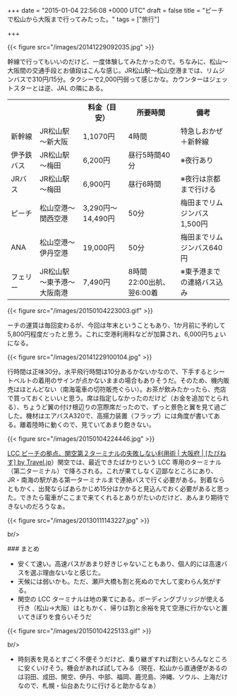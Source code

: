 
+++
date = "2015-01-04 22:56:08 +0000 UTC"
draft = false
title = "ピーチで松山から大阪まで行ってみたった。"
tags = ["旅行"]

+++


{{< figure src="/images/20141229092035.jpg"  >}}

幹線で行ってもいいのだけど、一度体験してみたかったので。ちなみに、松山～大阪間の交通手段とお値段はこんな感じ。JR松山駅～松山空港までは、リムジンバスで310円/15分。タクシーで2,000円弱って感じかな。カウンターはジェットスターとは逆、JAL の隣にある。

<table>
    <tbody><tr>
    <th></th>
    <th></th>
    <th>料金（目安）</th>
    <th>所要時間</th>
    <th>備考</th>
    </tr>
    <tr>
    <td>新幹線</td>
    <td>JR松山駅～新大阪</td>
    <td>1,1070円</td>
    <td>4時間</td>
    <td>特急しおかぜ＋新幹線</td>
    </tr>
    <tr>
    <td>伊予鉄バス</td>
    <td>JR松山駅～梅田</td>
    <td>6,200円</td>
    <td>昼行5時間40分</td>
    <td>※夜行あり</td>
    </tr>
    <tr>
    <td>JRバス</td>
    <td>JR松山駅～梅田</td>
    <td>6,900円</td>
    <td>昼行6時間</td>
    <td>※夜行は京都まで行ける</td>
    </tr>
    <tr>
    <td>ピーチ</td>
    <td>松山空港～関西空港</td>
    <td>3,290円～14,490円</td>
    <td>50分</td>
    <td>梅田までリムジンバス1,500円</td>
    </tr>
    <tr>
    <td>ANA</td>
    <td>松山空港～伊丹空港</td>
    <td>19,000円</td>
    <td>50分</td>
    <td>梅田までリムジンバス640円</td>
    </tr>
    <tr>
    <td>フェリー</td>
    <td>JR松山駅～東予港～大阪南港</td>
    <td>7,490円</td>
    <td>8時間　22:00出航、翌6:00着</td>
    <td>※東予港までの連絡バス込み</td>
    </tr>
</tbody></table>

{{< figure src="/images/20150104223003.gif"  >}}

ーチの運賃は毎回変わるが、今回は年末ということもあり、1か月前に予約して5,800円程度だったと思う。これに空港利用料などが加算され、6,000円ちょいになる。

{{< figure src="/images/20141229100104.jpg"  >}}

行時間は正味30分。水平飛行時間は10分あるかないかなので、下手するとシートベルトの着用のサインが点かないままの場合もありそうだ。そのため、機内販売はほとんどない（南海電車の切符販売ぐらい）。お茶が飲みたかったら、売店で買っておくといいと思う。席は指定しなかったのだけど（お金を追加でとられる）、ちょうど翼の付け根辺りの窓際席だったので、ずっと景色と翼を見て過ごした。機材はエアバスA320で、高揚力装置（フラップ）には角度が書いてある。離着陸時に動くので、見ていてあまり飽きない。

{{< figure src="/images/20150104224446.jpg"  >}}

<a href="http://guide.travel.co.jp/howto/11/">LCC ピーチの拠点、関空第２ターミナルの失敗しない利用術 | 大阪府 | [たびねす] by Travel.jp</a>）関空では、最近できたばかりという LCC 専用のターミナル（第二ターミナル）で降ろされる。これが果てしなく辺鄙なところにあり、JR・南海の駅がある第一ターミナルまで連絡バスで行く必要がある。到着ならともかく、出発ならばあらかじめ15分はかかると見込んでおく必要があると思った。できたら電車がここまで来てくれるとありがたいのだけど、あんまり期待できないのだろうなぁ。

{{< figure src="/images/20130111143227.jpg"  >}}

br/>


<div class="section">
    ### まとめ
    
<ul>
<li>安くて速い。高速バスがあまり好きじゃないこともあり、個人的には高速バスを選ぶ理由ないなと感じた。</li>
<li>天候には弱いかも。ただ、瀬戸大橋も割と死ぬので大して変わらん気がする。</li>
<li>関空の LCC ターミナルは地の果てにある。ボーディングブリッジが使える行き（松山→大阪）はともかく、帰りは割と余裕を見て空港に行かないと置いてきぼりを食らいそうだ</li>
</ul>

{{< figure src="/images/20150104225133.gif"  >}}

br/>


<ul>
<li>時刻表を見るとすごく不便そうだけど、乗り継ぎすれば割といろんなところに安くいけそう。機会があれば試してみる（現在、松山から直通便があるのは羽田、成田、関空、伊丹、中部、福岡、鹿児島、沖縄、ソウル、上海だけなので、札幌・仙台あたりに行けると助かるなぁ）</li>
</ul>
</div>

